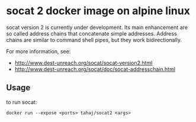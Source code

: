 # socat 2 docker image on alpine linux

socat version 2 is currently under development. Its main enhancement are so called address chains that concatenate simple addresses. Address chains are similar to command shell pipes, but they work bidirectionally. 

For more information, see:
* http://www.dest-unreach.org/socat/socat-version2.html
* http://www.dest-unreach.org/socat/doc/socat-addresschain.html

## Usage

to run socat:

```
docker run --expose <ports> tahaj/socat2 <args>
```
